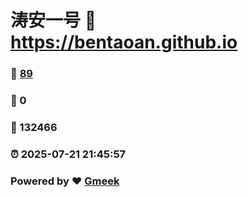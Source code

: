 # 涛安一号 :link: https://bentaoan.github.io 
### :page_facing_up: [89](https://bentaoan.github.io/tag.html) 
### :speech_balloon: 0 
### :hibiscus: 132466 
### :alarm_clock: 2025-07-21 21:45:57 
### Powered by :heart: [Gmeek](https://github.com/Meekdai/Gmeek)
